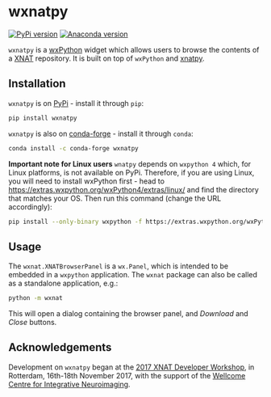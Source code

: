 wxnatpy
=======


[![PyPi version](https://img.shields.io/pypi/v/wxnatpy.svg)](https://pypi.python.org/pypi/wxnatpy/)
[![Anaconda version](https://anaconda.org/conda-forge/wxnatpy/badges/version.svg)](https://anaconda.org/conda-forge/wxnatpy/)


`wxnatpy` is a [wxPython](https://www.wxpython.org) widget which allows users
to browse the contents of a [XNAT](https://xnat.org) repository. It is built
on top of `wxPython` and
[xnatpy](https://bitbucket.org/bigr_erasmusmc/xnatpy).


## Installation


`wxnatpy` is on [PyPi](https://pypi.python.org/) - install it through `pip`:


```sh
pip install wxnatpy
```


`wxnatpy` is also on [conda-forge](https://conda-forge.org/) - install it
through `conda`:


```sh
conda install -c conda-forge wxnatpy
```


**Important note for Linux users** `wnatpy` depends on `wxpython 4` which, for
Linux platforms, is not available on PyPi.  Therefore, if you are using Linux,
you will need to install wxPython first - head to
https://extras.wxpython.org/wxPython4/extras/linux/ and find the directory
that matches your OS. Then run this command (change the URL accordingly):


```sh
pip install --only-binary wxpython -f https://extras.wxpython.org/wxPython4/extras/linux/gtk2/ubuntu-16.04/ wxpython
```


## Usage


The `wxnat.XNATBrowserPanel` is a `wx.Panel`, which is intended to be embedded
in a `wxpython` application. The `wxnat` package can also be called as a
standalone application, e.g.:

```sh
python -m wxnat
```

This will open a dialog containing the browser panel, and *Download* and
*Close* buttons.


## Acknowledgements


Development on `wxnatpy` began at the [2017 XNAT Developer
Workshop](https://wiki.xnat.org/workshop-2017/), in Rotterdam, 16th-18th
November 2017, with the support of the [Wellcome Centre for Integrative
Neuroimaging](https://www.ndcn.ox.ac.uk/divisions/fmrib/).
